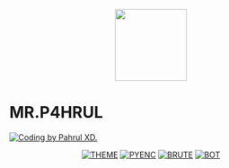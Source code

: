 <p align="center">
  <a href="https://github.com/SlavyanDesu"><img src="https://avatars3.githubusercontent.com/u/28254882?s=400&u=25765902db0b709938966cf4127ac11af5eafb5d&v=4" height="128" width="128" /></a>
</p>

# MR.P4HRUL
<p align="left">

<a href="#"><img title="Coding by Pahrul XD." src="https://img.shields.io/badge/AUTHOR%20BY-Pahrul ID-green?colorA=%23ff0000&colorB=%23017e40&style=for-the-badge"></a> 
<p align="center"

<a href="https://github.com/P4HRUL/THEME"><img title="THEME" src="https://github-readme-stats.vercel.app/api/pin/?username=P4HRUL&repo=THEME&theme=vision-friendly-dark"></a>
<a href="https://github.com/P4HRUL/PYENC"><img title="PYENC" src="https://github-readme-stats.vercel.app/api/pin/?username=P4HRUL&repo=PYENC&theme=vision-friendly-dark"></a>
<a href="https://github.com/P4HRUL/BRUTE"><img title="BRUTE" src="https://github-readme-stats.vercel.app/api/pin/?username=P4HRUL&repo=BRUTE&theme=vision-friendly-dark"></a>
<a href="https://github.com/P4HRUL/BOT"><img title="BOT" src="https://github-readme-stats.vercel.app/api/pin/?username=P4HRUL&repo=BOT&theme=vision-friendly-dark"></a>




